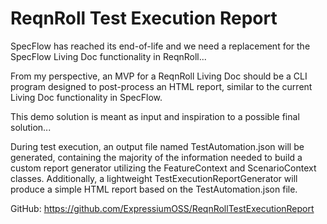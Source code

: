 # ReqnRoll Test Execution Report

SpecFlow has reached its end-of-life and we need a replacement
for the SpecFlow Living Doc functionality in ReqnRoll...

From my perspective, an MVP for a ReqnRoll Living Doc
should be a CLI program designed to post-process an HTML report,
similar to the current Living Doc functionality in SpecFlow.

This demo solution is meant as input and inspiration to a possible final solution...

During test execution, an output file named TestAutomation.json will be generated,
containing the majority of the information needed to build a custom report generator
utilizing the FeatureContext and ScenarioContext classes. Additionally,
a lightweight TestExecutionReportGenerator will produce a simple HTML
report based on the TestAutomation.json file.

GitHub: https://github.com/ExpressiumOSS/ReqnRollTestExecutionReport


